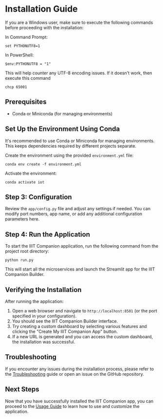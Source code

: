 # Installation Guide

If you are a Windows user, make sure to execute the following commands before proceeding with the installation:

In Command Prompt:
```
set PYTHONUTF8=1
```

In PowerShell:
```
$env:PYTHONUTF8 = "1"
```

This will help counter any UTF-8 encoding issues. If it doesn't work, then execute this command
```
chcp 65001
```

## Prerequisites

- Conda or Miniconda (for managing environments)

## Set Up the Environment Using Conda

It's recommended to use Conda or Miniconda for managing environments. This keeps dependencies required by different projects separate.

Create the environment using the provided `environment.yml` file:

```
conda env create -f environment.yml
```

Activate the environment:

```
conda activate iot
```

## Step 3: Configuration

Review the `app/config.py` file and adjust any settings if needed. You can modify port numbers, app name, or add any additional configuration parameters here.

## Step 4: Run the Application

To start the IIIT Companion application, run the following command from the project root directory:

```
python run.py
```

This will start all the microservices and launch the Streamlit app for the IIIT Companion Builder.

## Verifying the Installation

After running the application:

1. Open a web browser and navigate to `http://localhost:8501` (or the port specified in your configuration).
2. You should see the IIIT Companion Builder interface.
3. Try creating a custom dashboard by selecting various features and clicking the "Create My IIIT Companion App" button.
4. If a new URL is generated and you can access the custom dashboard, the installation was successful.

## Troubleshooting

If you encounter any issues during the installation process, please refer to the [Troubleshooting](TROUBLESHOOTING.md) guide or open an issue on the GitHub repository.

## Next Steps

Now that you have successfully installed the IIIT Companion app, you can proceed to the [Usage Guide](USAGE.md) to learn how to use and customize the application.